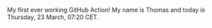 My first ever working GitHub Action!
My name is Thomas and today is Thursday, 23 March, 07:20 CET. 
